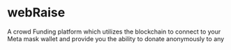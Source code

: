 # webRaise
 A crowd Funding platform which utilizes the blockchain to connect to your Meta mask wallet and provide you the ability to donate anonymously to any
